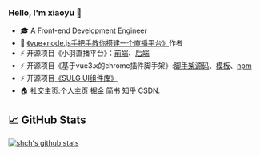 

### Hello, I'm xiaoyu 👋

- 🎓 A Front-end Development Engineer
- 📖 [《vue+node.js手把手教你搭建一个直播平台》](https://juejin.cn/column/6961438366596825096)作者
- ⚡ 开源项目《小羽直播平台》：[前端](https://github.com/sulgweb/mylive-web)、[后端](https://github.com/sulgweb/mylive)
- ⚡ 开源项目《基于vue3.x的chrome插件脚手架》:[脚手架源码](https://github.com/sulgweb/sulg-plugin-cli)、[模板](https://github.com/sulgweb/sulg-plugin-template)、[npm](https://www.npmjs.com/package/sulg-plugin-cli)
- ⚡ 开源项目[《SULG UI组件库》](https://ui.sulg.top)
- 🏠 社交主页:[个人主页](https://my.sulg.top) [掘金](https://juejin.cn/user/3597257778926973) [简书](https://www.jianshu.com/u/4ab50cbafc3f) [知乎](https://www.zhihu.com/people/xiao-yu-46-25-83) [CSDN](https://blog.csdn.net/fly821760648).

## &#x1f4c8; GitHub Stats

[![shch's github stats](https://github-readme-stats.vercel.app/api?username=sulgweb&count_private=true&show_icons=true)](https://github.com/anuraghazra/github-readme-stats)

<!--
**sulgweb/sulgweb** is a ✨ _special_ ✨ repository because its `README.md` (this file) appears on your GitHub profile.

Here are some ideas to get you started:

- 🔭 I’m currently working on ...
- 🌱 I’m currently learning ...
- 👯 I’m looking to collaborate on ...
- 🤔 I’m looking for help with ...
- 💬 Ask me about ...
- 📫 How to reach me: ...
- 😄 Pronouns: ...
- ⚡ Fun fact: ...
--> 
